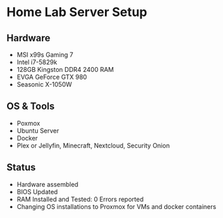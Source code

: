 # Home Lab Server Setup

## Hardware
- MSI x99s Gaming 7
- Intel i7-5829k
- 128GB Kingston DDR4 2400 RAM
- EVGA GeForce GTX 980
- Seasonic X-1050W

## OS & Tools
- Poxmox
- Ubuntu Server
- Docker
- Plex or Jellyfin, Minecraft, Nextcloud, Security Onion

## Status
- Hardware assembled
- BIOS Updated
- RAM Installed and Tested: 0 Errors reported
- Changing OS installations to Proxmox for VMs and docker containers
